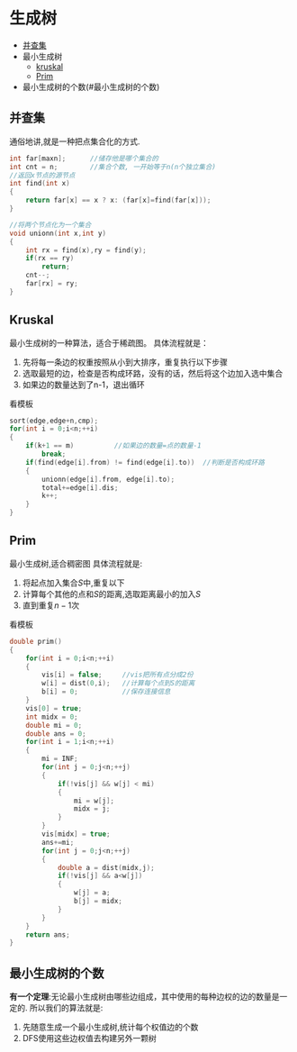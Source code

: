 # 生成树
- [并查集](#并查集)
- 最小生成树
    - [kruskal](#Kruskal)
    - [Prim](#Prim)
- 最小生成树的个数(#最小生成树的个数)
## 并查集
通俗地讲,就是一种把点集合化的方式.
```c++
int far[maxn];      //储存他是哪个集合的
int cnt = n;        //集合个数, 一开始等于n(n个独立集合)
//返回x节点的源节点
int find(int x)
{
    return far[x] == x ? x: (far[x]=find(far[x]));
}

//将两个节点化为一个集合
void unionn(int x,int y)
{
    int rx = find(x),ry = find(y);
    if(rx == ry)
        return;
    cnt--;
    far[rx] = ry;
}
```

## Kruskal
最小生成树的一种算法，适合于稀疏图。
具体流程就是：
1. 先将每一条边的权重按照从小到大排序，重复执行以下步骤
2. 选取最短的边，检查是否构成环路，没有的话，然后将这个边加入选中集合
3. 如果边的数量达到了n-1，退出循环

看模板
```c++
sort(edge,edge+n,cmp);
for(int i = 0;i<n;++i)
{
    if(k+1 == m)          //如果边的数量=点的数量-1
        break;
    if(find(edge[i].from) != find(edge[i].to))  //判断是否构成环路
    {
        unionn(edge[i].from, edge[i].to);
        total+=edge[i].dis;
        k++;
    }
}
```

## Prim
最小生成树,适合稠密图
具体流程就是:
1. 将起点加入集合$S$中,重复以下
2. 计算每个其他的点和$S$的距离,选取距离最小的加入$S$
3. 直到重复$n-1$次

看模板
```c++
double prim()
{
    for(int i = 0;i<n;++i)
    {
        vis[i] = false;     //vis把所有点分成2份
        w[i] = dist(0,i);   //计算每个点到S的距离
        b[i] = 0;           //保存连接信息
    }
    vis[0] = true;
    int midx = 0;
    double mi = 0;
    double ans = 0;
    for(int i = 1;i<n;++i)
    {
        mi = INF;
        for(int j = 0;j<n;++j)
        {
            if(!vis[j] && w[j] < mi)
            {
                mi = w[j];
                midx = j;
            }
        }
        vis[midx] = true;
        ans+=mi;
        for(int j = 0;j<n;++j)
        {
            double a = dist(midx,j);
            if(!vis[j] && a<w[j])
            {
                w[j] = a;
                b[j] = midx;
            }
        }
    }
    return ans;
}
```

## 最小生成树的个数

**有一个定理**:无论最小生成树由哪些边组成，其中使用的每种边权的边的数量是一定的.
所以我们的算法就是:
1. 先随意生成一个最小生成树,统计每个权值边的个数
2. DFS使用这些边权值去构建另外一颗树
